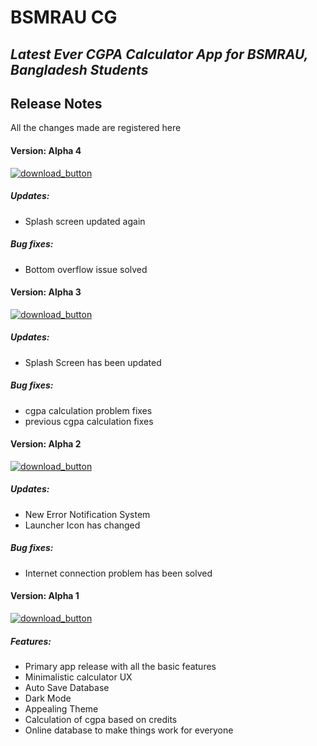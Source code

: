 # BSMRAU CG
## _Latest Ever CGPA Calculator App for BSMRAU, Bangladesh Students_

## Release Notes
All the changes made are registered here

#### Version: Alpha 4 
[![download_button](https://user-images.githubusercontent.com/29209213/212632204-80529cf9-afab-4588-bf93-5248c4fb191f.png)](https://github.com/wasikulaminbipu/bsmrau_cg/raw/master/apk_releases/bsmrau_cg_3.0_alpha_4.apk)

##### Updates:
- Splash screen updated again

##### Bug fixes:
- Bottom overflow issue solved

#### Version: Alpha 3

[![download_button](https://user-images.githubusercontent.com/29209213/212632204-80529cf9-afab-4588-bf93-5248c4fb191f.png)](https://github.com/wasikulaminbipu/bsmrau_cg/raw/master/apk_releases/bsmrau_cg_3.0_alpha_3.apk)

##### Updates:
- Splash Screen has been updated

##### Bug fixes:
- cgpa calculation problem fixes
- previous cgpa calculation fixes

#### Version: Alpha 2

[![download_button](https://user-images.githubusercontent.com/29209213/212632204-80529cf9-afab-4588-bf93-5248c4fb191f.png)](https://github.com/wasikulaminbipu/bsmrau_cg/raw/master/apk_releases/bsmrau_cg_3.0_alpha_2.apk)

##### Updates:
- New Error Notification System
- Launcher Icon has changed

##### Bug fixes:
- Internet connection problem has been solved

#### Version: Alpha 1

[![download_button](https://user-images.githubusercontent.com/29209213/212632204-80529cf9-afab-4588-bf93-5248c4fb191f.png)](https://github.com/wasikulaminbipu/bsmrau_cg/raw/master/apk_releases/bsmrau_cg_3.0_alpha_1.apk)

##### Features:
- Primary app release with all the basic features
- Minimalistic calculator UX
- Auto Save Database
- Dark Mode
- Appealing Theme
- Calculation of cgpa based on credits
- Online database to make things work for everyone
